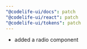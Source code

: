 ```yaml
---
"@codelife-ui/docs": patch
"@codelife-ui/react": patch
"@codelife-ui/tokens": patch
---
```


- added a radio component
